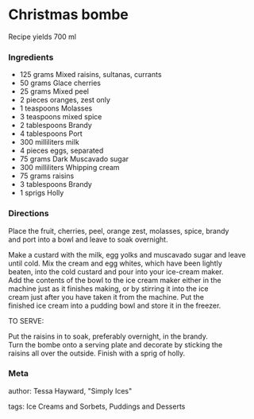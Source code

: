 # Christmas bombe

Recipe yields 700 ml 

### Ingredients
 * 125 grams Mixed raisins, sultanas, currants
 * 50 grams Glace cherries
 * 25 grams Mixed peel
 * 2 pieces oranges, zest only
 * 1 teaspoons Molasses
 * 3 teaspoons mixed spice
 * 2 tablespoons Brandy
 * 4 tablespoons Port
 * 300 milliliters milk
 * 4 pieces eggs, separated
 * 75 grams Dark Muscavado sugar
 * 300 milliliters Whipping cream
 * 75 grams raisins
 * 3 tablespoons Brandy
 * 1 sprigs Holly

### Directions

Place the fruit, cherries, peel, orange zest, molasses, spice, brandy  
and port into a bowl and leave to soak overnight.

Make a custard with the milk, egg yolks and muscavado sugar and leave  
until cold.  Mix the cream and egg whites, which have been lightly  
beaten, into the cold custard and pour into your ice-cream maker.   
Add the contents of the bowl to the ice cream maker either in the  
machine just as it finishes making, or by stirring it into the ice  
cream just after you have taken it from the machine.  Put the  
finished ice cream into a pudding bowl and store it in the freezer.

TO SERVE:

Put the raisins in to soak, preferably overnight, in the brandy.   
Turn the bombe onto a serving plate and decorate by sticking the  
raisins all over the outside.  Finish with a sprig of holly.

### Meta
author: Tessa Hayward, "Simply Ices"

tags: Ice Creams and Sorbets, Puddings and Desserts

